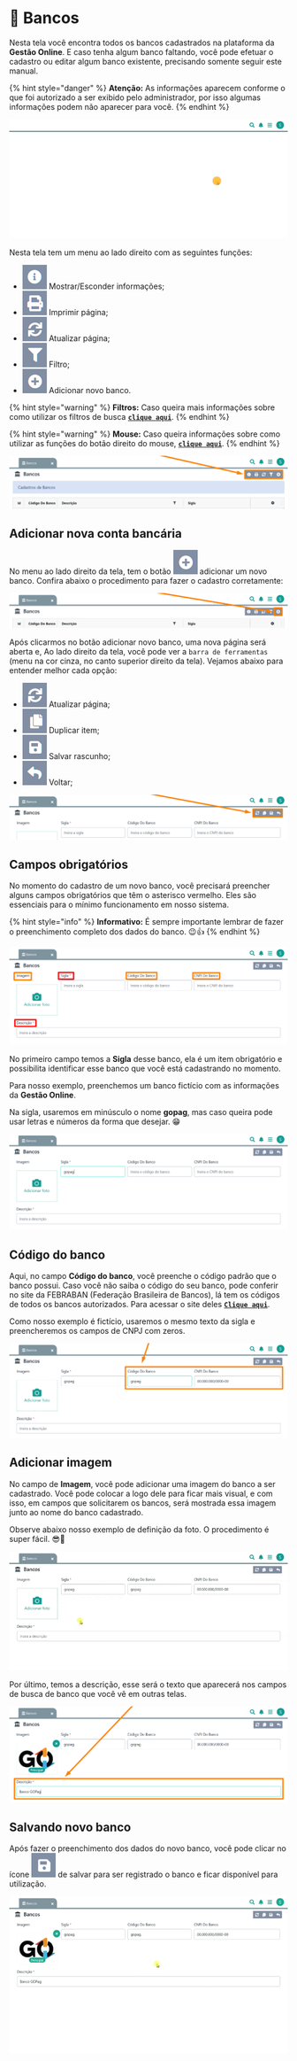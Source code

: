 # 🏦 Bancos

Nesta tela você encontra todos os  bancos cadastrados na plataforma da **Gestão Online**. E caso tenha algum banco faltando, você pode efetuar o cadastro ou editar algum banco existente, precisando somente seguir este manual.

{% hint style="danger" %}
**Atenção:** As informações aparecem conforme o que foi autorizado a ser exibido pelo administrador, por isso algumas informações podem não aparecer para você.
{% endhint %}

![](/erp-v2/assets/funcionalidades/financeiro/aba_bancos.gif)

Nesta tela tem um menu ao lado direito com as seguintes funções:

- <img src="/erp-v2/assets/icon_exibir.png" alt="" data-size="line"> Mostrar/Esconder informações;
- <img src="/erp-v2/assets/icon_imprimir.png" alt="" data-size="line"> Imprimir página;
- <img src="/erp-v2/assets/icon_atualizar.png" alt="" data-size="line"> Atualizar página;
- <img src="/erp-v2/assets/icon_filtro.png" alt="" data-size="line"> Filtro;
- <img src="/erp-v2/assets/icon_add.png" alt="" data-size="line"> Adicionar novo banco.

{% hint style="warning" %}
**Filtros:** Caso queira mais informações sobre como utilizar os filtros de busca [**`clique aqui`**](/erp-v2/primeiro_acesso/filtros.md).
{% endhint %}

{% hint style="warning" %}
**Mouse:** Caso queira informações sobre como utilizar as funções do botão direito do mouse, [**`clique aqui`**](https://docs.gestao.plus/erp-v2/primeiro_acesso/atalhos_internos#menu-botao-direito-do-mouse).
{% endhint %}

![](/erp-v2/assets/funcionalidades/financeiro/aba_bancos_menu.png)

## Adicionar nova conta bancária

No menu ao lado direito da tela, tem o botão <img src="/erp-v2/assets/icon_add.png" alt="" data-size="line"> adicionar um novo banco. Confira abaixo o procedimento para fazer o cadastro corretamente:

![](/erp-v2/assets/funcionalidades/financeiro/aba_bancos_add.png)

Após clicarmos no botão adicionar novo banco, uma nova página será aberta e, Ao lado direito da tela, você pode ver a `barra de ferramentas` (menu na cor cinza, no canto superior direito da tela). Vejamos abaixo para entender melhor cada opção:

- <img src="/erp-v2/assets/icon_atualizar.png" alt="" data-size="line"> Atualizar página;   
- <img src="/erp-v2/assets/icon_duplicar.png" alt="" data-size="line"> Duplicar item;
- <img src="/erp-v2/assets/icon_salvar.png" alt="" data-size="line"> Salvar rascunho;
- <img src="/erp-v2/assets/icon_voltar.png" alt="" data-size="line"> Voltar;

![](/erp-v2/assets/funcionalidades/financeiro/aba_bancos_add_menu.png)

## Campos obrigatórios

No momento do cadastro de um novo banco, você precisará preencher alguns campos obrigatórios que têm o asterisco vermelho. Eles são essenciais para o mínimo funcionamento em nosso sistema.

{% hint style="info" %}
**Informativo:** É sempre importante lembrar de fazer o preenchimento completo dos dados do banco. 😉👍
{% endhint %}

![](/erp-v2/assets/funcionalidades/financeiro/aba_bancos_add_banco.png)

No primeiro campo temos a **Sigla** desse banco, ela é um item obrigatório e possibilita identificar esse banco que você está cadastrando no momento.

Para nosso exemplo, preenchemos um banco fictício com as informações da **Gestão Online**.

Na sigla, usaremos em minúsculo o nome **gopag**, mas caso queira pode usar letras e números da forma que desejar. 😁

![](/erp-v2/assets/funcionalidades/financeiro/aba_bancos_add_campo_sigla.png)

## Código do banco

Aqui, no campo **Código do banco**, você preenche o código padrão que o banco possui. Caso você não saiba o código do seu banco, pode conferir no site da FEBRABAN (Federação Brasileira de Bancos), lá tem os códigos de todos os bancos autorizados. Para acessar o site deles [**`Clique aqui`**](https://portal.febraban.org.br/pagina/3164/12/pt-br/associados).

Como nosso exemplo é fictício, usaremos o mesmo texto da sigla e preencheremos os campos de CNPJ com zeros.

![](/erp-v2/assets/funcionalidades/financeiro/aba_bancos_add_campo_codigo_cnpj.png)

## Adicionar imagem

No campo de **Imagem**, você pode adicionar uma imagem do banco a ser cadastrado. Você pode colocar a logo dele para ficar mais visual, e com isso, em campos que solicitarem os bancos, será mostrada essa imagem junto ao nome do banco cadastrado.

Observe abaixo nosso exemplo de definição da foto. O procedimento é super fácil. 😎🙌

![](/erp-v2/assets/funcionalidades/financeiro/aba_bancos_add_campo_imagem.gif)

Por último, temos a descrição, esse será o texto que aparecerá nos campos de busca de banco que você vê em outras telas.

![](/erp-v2/assets/funcionalidades/financeiro/aba_bancos_add_campo_descricao.png)

## Salvando novo banco

Após fazer o preenchimento dos dados do novo banco, você pode clicar no ícone <img src="/erp-v2/assets/icon_salvar.png" alt="" data-size="line"> de salvar para ser registrado o banco e ficar disponível para utilização.

![](/erp-v2/assets/funcionalidades/financeiro/aba_bancos_add_campo_salvar.gif)